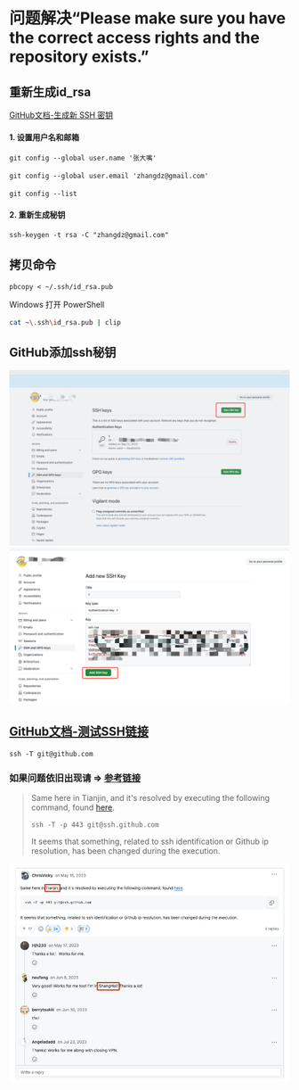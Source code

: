# 问题解决“Please make sure you have the correct access rights and the repository exists.”

## 重新生成id_rsa
[GitHub文档-生成新 SSH 密钥](https://docs.github.com/zh/authentication/connecting-to-github-with-ssh/generating-a-new-ssh-key-and-adding-it-to-the-ssh-agent)
#### 1. 设置用户名和邮箱
```shell
git config --global user.name '张大嘴'

git config --global user.email 'zhangdz@gmail.com'

git config --list
```
#### 2. 重新生成秘钥
```shell
ssh-keygen -t rsa -C "zhangdz@gmail.com"
```
## 拷贝命令
```shell
pbcopy < ~/.ssh/id_rsa.pub 
```

Windows 打开 PowerShell

```sh
cat ~\.ssh\id_rsa.pub | clip
```



## GitHub添加ssh秘钥

![img.png](assets/img_2023091201.png)
![img.png](assets/img_2023091202.png)
## [GitHub文档-测试SSH链接](https://docs.github.com/zh/authentication/connecting-to-github-with-ssh/testing-your-ssh-connection)
```shell
ssh -T git@github.com
```



### 如果问题依旧出现请 => [参考链接](https://github.com/orgs/community/discussions/55269#discussioncomment-5901007)

> Same here in Tianjin, and it's resolved by executing the following command, found [here](https://docs.github.com/en/authentication/troubleshooting-ssh/using-ssh-over-the-https-port).
>
> ```shell
> ssh -T -p 443 git@ssh.github.com
> ```
>
> It seems that something, related to ssh identification or Github ip resolution, has been changed during the execution.

![image-20240119112037780](assets/image-20240119112037780.png)
